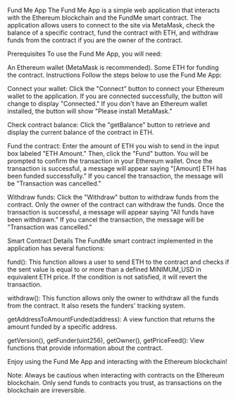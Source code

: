 Fund Me App
The Fund Me App is a simple web application that interacts with the Ethereum blockchain and the FundMe smart contract. The application allows users to connect to the site via MetaMask, check the balance of a specific contract, fund the contract with ETH, and withdraw funds from the contract if you are the owner of the contract.

Prerequisites
To use the Fund Me App, you will need:

An Ethereum wallet (MetaMask is recommended).
Some ETH for funding the contract.
Instructions
Follow the steps below to use the Fund Me App:

Connect your wallet: Click the "Connect" button to connect your Ethereum wallet to the application. If you are connected successfully, the button will change to display "Connected." If you don't have an Ethereum wallet installed, the button will show "Please install MetaMask."

Check contract balance: Click the "getBalance" button to retrieve and display the current balance of the contract in ETH.

Fund the contract: Enter the amount of ETH you wish to send in the input box labeled "ETH Amount." Then, click the "Fund" button. You will be prompted to confirm the transaction in your Ethereum wallet. Once the transaction is successful, a message will appear saying "[Amount] ETH has been funded successfully." If you cancel the transaction, the message will be "Transaction was cancelled."

Withdraw funds: Click the "Withdraw" button to withdraw funds from the contract. Only the owner of the contract can withdraw the funds. Once the transaction is successful, a message will appear saying "All funds have been withdrawn." If you cancel the transaction, the message will be "Transaction was cancelled."

Smart Contract Details
The FundMe smart contract implemented in the application has several functions:

fund(): This function allows a user to send ETH to the contract and checks if the sent value is equal to or more than a defined MINIMUM_USD in equivalent ETH price. If the condition is not satisfied, it will revert the transaction.

withdraw(): This function allows only the owner to withdraw all the funds from the contract. It also resets the funders' tracking system.

getAddressToAmountFunded(address): A view function that returns the amount funded by a specific address.

getVersion(), getFunder(uint256), getOwner(), getPriceFeed(): View functions that provide information about the contract.

Enjoy using the Fund Me App and interacting with the Ethereum blockchain!

Note: Always be cautious when interacting with contracts on the Ethereum blockchain. Only send funds to contracts you trust, as transactions on the blockchain are irreversible.